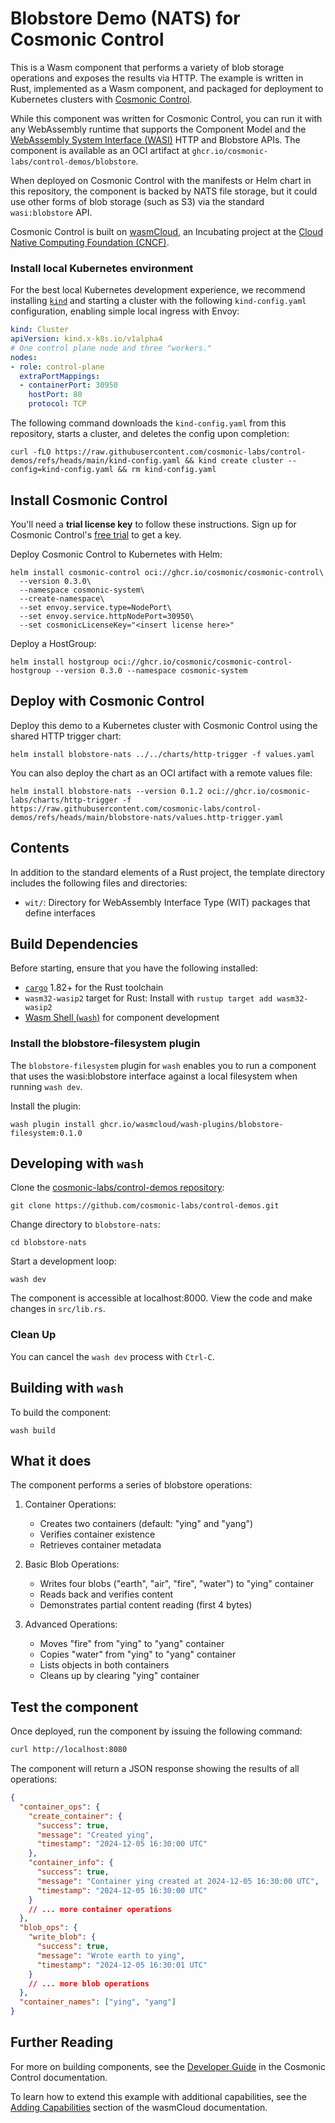 # Blobstore Demo (NATS) for Cosmonic Control

This is a Wasm component that performs a variety of blob storage operations and exposes the results via HTTP. The example is written in Rust, implemented as a Wasm component, and packaged for deployment to Kubernetes clusters with [Cosmonic Control](https://cosmonic.com/docs/). 

While this component was written for Cosmonic Control, you can run it with any WebAssembly runtime that supports the Component Model and the [WebAssembly System Interface (WASI)](https://wasi.dev/) HTTP and Blobstore APIs. The component is available as an OCI artifact at `ghcr.io/cosmonic-labs/control-demos/blobstore`.

When deployed on Cosmonic Control with the manifests or Helm chart in this repository, the component is backed by NATS file storage, but it could use other forms of blob storage (such as S3) via the standard `wasi:blobstore` API.

Cosmonic Control is built on [wasmCloud](https://wasmcloud.com/), an Incubating project at the [Cloud Native Computing Foundation (CNCF)](https://www.cncf.io/).

### Install local Kubernetes environment

For the best local Kubernetes development experience, we recommend installing [`kind`](https://kind.sigs.k8s.io/) and starting a cluster with the following `kind-config.yaml` configuration, enabling simple local ingress with Envoy:

```yaml
kind: Cluster
apiVersion: kind.x-k8s.io/v1alpha4
# One control plane node and three "workers."
nodes:
- role: control-plane
  extraPortMappings:
  - containerPort: 30950
    hostPort: 80
    protocol: TCP
```

The following command downloads the `kind-config.yaml` from this repository, starts a cluster, and deletes the config upon completion:

```shell
curl -fLO https://raw.githubusercontent.com/cosmonic-labs/control-demos/refs/heads/main/kind-config.yaml && kind create cluster --config=kind-config.yaml && rm kind-config.yaml
```

## Install Cosmonic Control

You'll need a **trial license key** to follow these instructions. Sign up for Cosmonic Control's [free trial](https://cosmonic.com/trial) to get a key.

Deploy Cosmonic Control to Kubernetes with Helm:

```shell
helm install cosmonic-control oci://ghcr.io/cosmonic/cosmonic-control\
  --version 0.3.0\
  --namespace cosmonic-system\
  --create-namespace\
  --set envoy.service.type=NodePort\
  --set envoy.service.httpNodePort=30950\
  --set cosmonicLicenseKey="<insert license here>"
```

Deploy a HostGroup:

```shell
helm install hostgroup oci://ghcr.io/cosmonic/cosmonic-control-hostgroup --version 0.3.0 --namespace cosmonic-system
```

## Deploy with Cosmonic Control

Deploy this demo to a Kubernetes cluster with Cosmonic Control using the shared HTTP trigger chart:

```shell
helm install blobstore-nats ../../charts/http-trigger -f values.yaml
```

You can also deploy the chart as an OCI artifact with a remote values file:

```shell
helm install blobstore-nats --version 0.1.2 oci://ghcr.io/cosmonic-labs/charts/http-trigger -f https://raw.githubusercontent.com/cosmonic-labs/control-demos/refs/heads/main/blobstore-nats/values.http-trigger.yaml
```

## Contents

In addition to the standard elements of a Rust project, the template directory includes the following files and directories:

- `wit/`: Directory for WebAssembly Interface Type (WIT) packages that define interfaces

## Build Dependencies

Before starting, ensure that you have the following installed:

- [`cargo`](https://www.rust-lang.org/tools/install) 1.82+ for the Rust toolchain
- `wasm32-wasip2` target for Rust: Install with `rustup target add wasm32-wasip2`
- [Wasm Shell (`wash`)](https://github.com/wasmCloud/wash) for component development

### Install the blobstore-filesystem plugin

The `blobstore-filesystem` plugin for `wash` enables you to run a component that uses the wasi:blobstore interface against a local filesystem when running `wash dev`.

Install the plugin:

```shell
wash plugin install ghcr.io/wasmcloud/wash-plugins/blobstore-filesystem:0.1.0
```

## Developing with `wash`

Clone the [cosmonic-labs/control-demos repository](https://github.com/cosmonic-labs/control-demos): 

```shell
git clone https://github.com/cosmonic-labs/control-demos.git
```

Change directory to `blobstore-nats`:

```shell
cd blobstore-nats
```

Start a development loop:

```shell
wash dev
```

The component is accessible at localhost:8000. View the code and make changes in `src/lib.rs`.

### Clean Up

You can cancel the `wash dev` process with `Ctrl-C`.

## Building with `wash`

To build the component:

```shell
wash build
```

## What it does

The component performs a series of blobstore operations:

1. Container Operations:
   - Creates two containers (default: "ying" and "yang")
   - Verifies container existence
   - Retrieves container metadata

2. Basic Blob Operations:
   - Writes four blobs ("earth", "air", "fire", "water") to "ying" container
   - Reads back and verifies content
   - Demonstrates partial content reading (first 4 bytes)

3. Advanced Operations:
   - Moves "fire" from "ying" to "yang" container
   - Copies "water" from "ying" to "yang" container
   - Lists objects in both containers
   - Cleans up by clearing "ying" container

## Test the component

Once deployed, run the component by issuing the following command:

```bash
curl http://localhost:8080
```

The component will return a JSON response showing the results of all operations:

```json
{
  "container_ops": {
    "create_container": {
      "success": true,
      "message": "Created ying",
      "timestamp": "2024-12-05 16:30:00 UTC"
    },
    "container_info": {
      "success": true,
      "message": "Container ying created at 2024-12-05 16:30:00 UTC",
      "timestamp": "2024-12-05 16:30:00 UTC"
    }
    // ... more container operations
  },
  "blob_ops": {
    "write_blob": {
      "success": true,
      "message": "Wrote earth to ying",
      "timestamp": "2024-12-05 16:30:01 UTC"
    }
    // ... more blob operations
  },
  "container_names": ["ying", "yang"]
}
```

## Further Reading

For more on building components, see the [Developer Guide](https://cosmonic.com/docs/developer-guide/developing-webassembly-components) in the Cosmonic Control documentation. 

To learn how to extend this example with additional capabilities, see the [Adding Capabilities](https://wasmcloud.com/docs/tour/adding-capabilities?lang=rust) section of the wasmCloud documentation.
